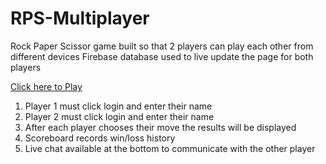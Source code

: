 # RPS-Multiplayer

Rock Paper Scissor game built so that 2 players can play each other from different devices
Firebase database used to live update the page for both players

[Click here to Play](https://swhufnagel.github.io/RPS-Multiplayer/)

1. Player 1 must click login and enter their name
2. Player 2 must click login and enter their name
3. After each player chooses their move the results will be displayed
4. Scoreboard records win/loss history
5. Live chat available at the bottom to communicate with the other player
